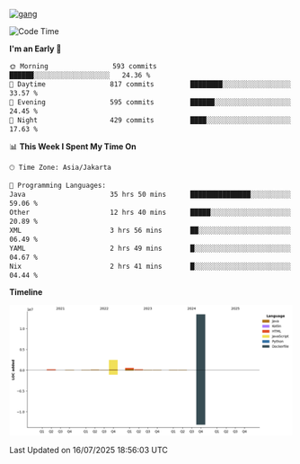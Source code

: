 <!-- [<img src='https://dev.karakun.com/assets/posts/2018-09-16-jc-java-article/3duke_suspects.jpg' alt='java'>](https://github.com/yeahbutstill) -->
[<img src='https://asset-2.tstatic.net/tribunnewswiki/foto/bank/images/Mozart.jpg' alt='gang'>](https://github.com/yeahbutstill)

<!--START_SECTION:waka-->
![Code Time](http://img.shields.io/badge/Code%20Time-3%2C454%20hrs%2031%20mins-blue)

**I'm an Early 🐤** 

```text
🌞 Morning                593 commits         ██████░░░░░░░░░░░░░░░░░░░   24.36 % 
🌆 Daytime                817 commits         ████████░░░░░░░░░░░░░░░░░   33.57 % 
🌃 Evening                595 commits         ██████░░░░░░░░░░░░░░░░░░░   24.45 % 
🌙 Night                  429 commits         ████░░░░░░░░░░░░░░░░░░░░░   17.63 % 
```


📊 **This Week I Spent My Time On** 

```text
🕑︎ Time Zone: Asia/Jakarta

💬 Programming Languages: 
Java                     35 hrs 50 mins      ███████████████░░░░░░░░░░   59.06 % 
Other                    12 hrs 40 mins      █████░░░░░░░░░░░░░░░░░░░░   20.89 % 
XML                      3 hrs 56 mins       ██░░░░░░░░░░░░░░░░░░░░░░░   06.49 % 
YAML                     2 hrs 49 mins       █░░░░░░░░░░░░░░░░░░░░░░░░   04.67 % 
Nix                      2 hrs 41 mins       █░░░░░░░░░░░░░░░░░░░░░░░░   04.44 % 
```

**Timeline**

![Lines of Code chart](https://raw.githubusercontent.com/yeahbutstill/yeahbutstill/main/assets/bar_graph.png)


 Last Updated on 16/07/2025 18:56:03 UTC
<!--END_SECTION:waka-->
